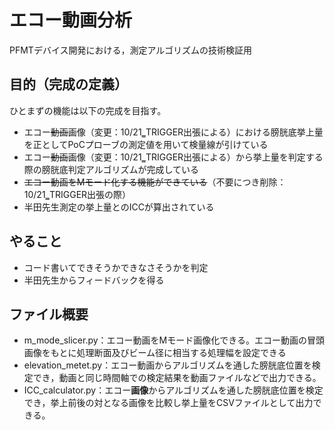 # エコー動画分析
PFMTデバイス開発における，測定アルゴリズムの技術検証用

## 目的（完成の定義）
ひとまずの機能は以下の完成を目指す。
- エコー~~動画~~画像（変更：10/21‗TRIGGER出張による）における膀胱底挙上量を正としてPoCプローブの測定値を用いて検量線が引けている
- エコー~~動画~~画像（変更：10/21‗TRIGGER出張による）から挙上量を判定する際の膀胱底判定アルゴリズムが完成している
- ~~エコー動画をMモード化する機能ができている~~（不要につき削除：10/21‗TRIGGER出張の際）
- 半田先生測定の挙上量とのICCが算出されている

## やること
- コード書いてできそうかできなさそうかを判定
- 半田先生からフィードバックを得る

## ファイル概要
- m_mode_slicer.py：エコー動画をMモード画像化できる。エコー動画の冒頭画像をもとに処理断面及びビーム径に相当する処理幅を設定できる
- elevation_metet.py：エコー動画からアルゴリズムを通した膀胱底位置を検定でき，動画と同じ時間軸での検定結果を動画ファイルなどで出力できる。
- ICC_calculator.py：エコー**画像**からアルゴリズムを通した膀胱底位置を検定でき，挙上前後の対となる画像を比較し挙上量をCSVファイルとして出力できる。
